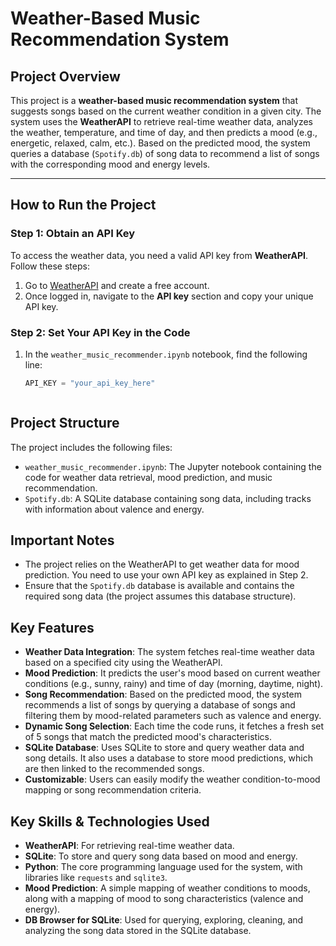 # **Weather-Based Music Recommendation System**

## **Project Overview**
This project is a **weather-based music recommendation system** that suggests songs based on the current weather condition in a given city. The system uses the **WeatherAPI** to retrieve real-time weather data, analyzes the weather, temperature, and time of day, and then predicts a mood (e.g., energetic, relaxed, calm, etc.). Based on the predicted mood, the system queries a database (`Spotify.db`) of song data to recommend a list of songs with the corresponding mood and energy levels.

---

## **How to Run the Project**

### **Step 1: Obtain an API Key**
To access the weather data, you need a valid API key from **WeatherAPI**. Follow these steps:

1. Go to [WeatherAPI](https://www.weatherapi.com/) and create a free account.
2. Once logged in, navigate to the **API key** section and copy your unique API key.

### **Step 2: Set Your API Key in the Code**
1. In the `weather_music_recommender.ipynb` notebook, find the following line:
   ```python
   API_KEY = "your_api_key_here"



## **Project Structure**

The project includes the following files:
- `weather_music_recommender.ipynb`: The Jupyter notebook containing the code for weather data retrieval, mood prediction, and music recommendation.
- `Spotify.db`: A SQLite database containing song data, including tracks with information about valence and energy.


## **Important Notes**
- The project relies on the WeatherAPI to get weather data for mood prediction. You need to use your own API key as explained in Step 2.
- Ensure that the `Spotify.db` database is available and contains the required song data (the project assumes this database structure).




## **Key Features**
- **Weather Data Integration**: The system fetches real-time weather data based on a specified city using the WeatherAPI.
- **Mood Prediction**: It predicts the user's mood based on current weather conditions (e.g., sunny, rainy) and time of day (morning, daytime, night).
- **Song Recommendation**: Based on the predicted mood, the system recommends a list of songs by querying a database of songs and filtering them by mood-related parameters such as valence and energy.
- **Dynamic Song Selection**: Each time the code runs, it fetches a fresh set of 5 songs that match the predicted mood's characteristics.
- **SQLite Database**: Uses SQLite to store and query weather data and song details. It also uses a database to store mood predictions, which are then linked to the recommended songs.
- **Customizable**: Users can easily modify the weather condition-to-mood mapping or song recommendation criteria.


## **Key Skills & Technologies Used**
- **WeatherAPI**: For retrieving real-time weather data.
- **SQLite**: To store and query song data based on mood and energy.
- **Python**: The core programming language used for the system, with libraries like `requests` and `sqlite3`.
- **Mood Prediction**: A simple mapping of weather conditions to moods, along with a mapping of mood to song characteristics (valence and energy).
- **DB Browser for SQLite**: Used for querying, exploring, cleaning, and analyzing the song data stored in the SQLite database.
